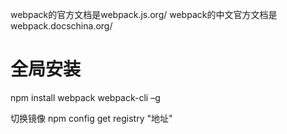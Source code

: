 webpack的官方文档是webpack.js.org/ 
webpack的中文官方文档是webpack.docschina.org/ 

# 全局安装
npm install webpack webpack-cli –g

切换镜像
npm config get registry "地址"



